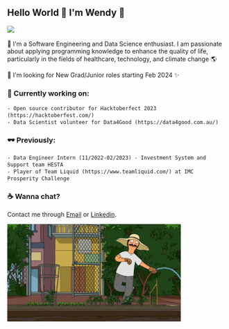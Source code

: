 ## Hello World 👋 I'm Wendy 🧃 
![](https://komarev.com/ghpvc/?username=wendy-ha18)

🌱 I'm a Software Engineering and Data Science enthusiast. I am passionate about applying programming knowledge to enhance the quality of life, particularly in the fields of healthcare, technology, and climate change 🌎

🌱 I'm looking for New Grad/Junior roles starting Feb 2024 ✨

### 🔭 Currently working on:
```
- Open source contributor for Hacktoberfect 2023 (https://hacktoberfest.com/)
- Data Scientist volunteer for Data4Good (https://data4good.com.au/)
```
### 🕶 Previously:
```
- Data Engineer Intern (11/2022-02/2023) - Investment System and Support team HESTA
- Player of Team Liquid (https://www.teamliquid.com/) at IMC Prosperity Challenge
```
### ☕ Wanna chat?
Contact me through [Email](mailto:wendyha.sut@gmail.com) or [Linkedin](https://www.linkedin.com/in/wendyha-sut/).

<img src="https://github.com/wendy-ha18/wendy-ha18/blob/main/github_pic2.gif" width="400">

